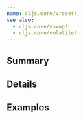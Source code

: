```yaml
---
name: cljs.core/vreset!
see also:
  - cljs.core/vswap!
  - cljs.core/volatile!
---
```


## Summary

## Details

## Examples
